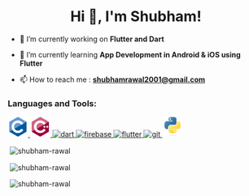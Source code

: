 <h1 align="center">Hi 👋, I'm Shubham!</h1>

- 🔭 I’m currently working on **Flutter and Dart**

- 🌱 I’m currently learning **App Development in Android & iOS using Flutter**

- 📫 How to reach me : **shubhamrawal2001@gmail.com**


<h3 align="left">Languages and Tools:</h3>
<p align="left"> <a href="https://www.cprogramming.com/" target="_blank"> <img src="https://raw.githubusercontent.com/devicons/devicon/master/icons/c/c-original.svg" alt="c" width="40" height="40"/> </a> <a href="https://www.w3schools.com/cpp/" target="_blank"> <img src="https://raw.githubusercontent.com/devicons/devicon/master/icons/cplusplus/cplusplus-original.svg" alt="cplusplus" width="40" height="40"/> </a> <a href="https://dart.dev" target="_blank"> <img src="https://www.vectorlogo.zone/logos/dartlang/dartlang-icon.svg" alt="dart" width="40" height="40"/> </a> <a href="https://firebase.google.com/" target="_blank"> <img src="https://www.vectorlogo.zone/logos/firebase/firebase-icon.svg" alt="firebase" width="40" height="40"/> </a> <a href="https://flutter.dev" target="_blank"> <img src="https://www.vectorlogo.zone/logos/flutterio/flutterio-icon.svg" alt="flutter" width="40" height="40"/> </a> <a href="https://git-scm.com/" target="_blank"> <img src="https://www.vectorlogo.zone/logos/git-scm/git-scm-icon.svg" alt="git" width="40" height="40"/> </a> <a href="https://www.python.org" target="_blank"> <img src="https://raw.githubusercontent.com/devicons/devicon/master/icons/python/python-original.svg" alt="python" width="40" height="40"/> </a> </p>

<p>&nbsp;<img align="center" src="https://github-readme-stats.vercel.app/api/top-langs?username=shubham-rawal&show_icons=true&locale=en&layout=compact" alt="shubham-rawal" /></p>

<p>&nbsp;<img align="center" src="https://github-readme-stats.vercel.app/api?username=shubham-rawal&show_icons=true&locale=en" alt="shubham-rawal" /></p>

<p>&nbsp;<img align="center" src="https://github-readme-streak-stats.herokuapp.com/?user=shubham-rawal&" alt="shubham-rawal" /></p>
